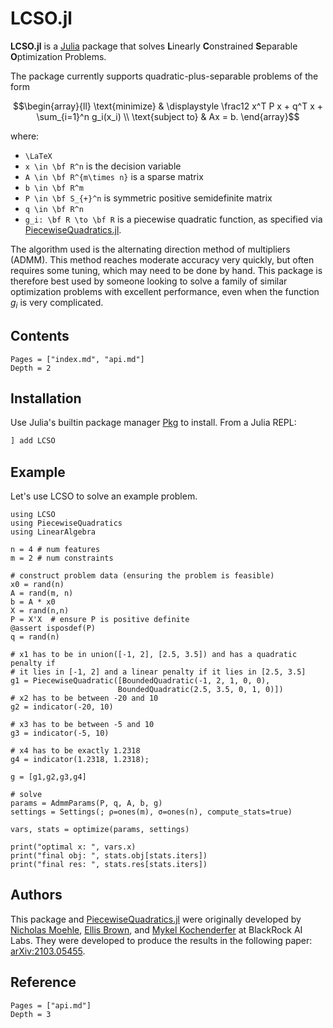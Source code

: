 # LCSO.jl

**LCSO.jl** is a [Julia](http://julialang.org) package that solves **L**inearly **C**onstrained **S**eparable **O**ptimization Problems.


The package currently supports quadratic-plus-separable problems of the form

```math
\begin{array}{ll}
\text{minimize} &
\displaystyle \frac12 x^T P x + q^T x + \sum_{i=1}^n g_i(x_i) \\
\text{subject to} & Ax = b.
\end{array}
```

where:
* ``\LaTeX``
* ``x \in \bf R^n`` is the decision variable
* ``A \in \bf R^{m\times n}`` is a sparse matrix
* ``b \in \bf R^m``
* ``P \in \bf S_{+}^n`` is symmetric positive semidefinite matrix
* ``q \in \bf R^n``
* ``g_i: \bf R \to \bf R`` is a piecewise quadratic function, as specified via [PiecewiseQuadratics.jl](https://github.com/JuliaFirstOrder/PiecewiseQuadratics.jl).


The algorithm used is the alternating direction method of multipliers (ADMM).  This method reaches moderate accuracy very quickly, but often requires some tuning, which may need to be done by hand.  This package is therefore best used by someone looking to solve a family of similar optimization problems with excellent performance, even when the function $g_i$ is very complicated.


## Contents

```@contents
Pages = ["index.md", "api.md"]
Depth = 2
```


## Installation
Use Julia's builtin package manager [Pkg](https://docs.julialang.org/en/v1/stdlib/Pkg/) to install.
From a Julia REPL:
```Julia
] add LCSO
```

## Example
Let's use LCSO to solve an example problem.

```@example 1
using LCSO
using PiecewiseQuadratics
using LinearAlgebra

n = 4 # num features
m = 2 # num constraints

# construct problem data (ensuring the problem is feasible)
x0 = rand(n)
A = rand(m, n)
b = A * x0
X = rand(n,n)
P = X'X  # ensure P is positive definite
@assert isposdef(P)
q = rand(n)

# x1 has to be in union([-1, 2], [2.5, 3.5]) and has a quadratic penalty if
# it lies in [-1, 2] and a linear penalty if it lies in [2.5, 3.5]
g1 = PiecewiseQuadratic([BoundedQuadratic(-1, 2, 1, 0, 0),
                        BoundedQuadratic(2.5, 3.5, 0, 1, 0)])
# x2 has to be between -20 and 10
g2 = indicator(-20, 10)

# x3 has to be between -5 and 10
g3 = indicator(-5, 10)

# x4 has to be exactly 1.2318
g4 = indicator(1.2318, 1.2318);

g = [g1,g2,g3,g4]

# solve
params = AdmmParams(P, q, A, b, g)
settings = Settings(; ρ=ones(m), σ=ones(n), compute_stats=true)

vars, stats = optimize(params, settings)

print("optimal x: ", vars.x)
print("final obj: ", stats.obj[stats.iters])
print("final res: ", stats.res[stats.iters])
```

## Authors
This package and [PiecewiseQuadratics.jl](https://github.com/JuliaFirstOrder/PiecewiseQuadratics.jl) were originally developed by [Nicholas Moehle](https://www.nicholasmoehle.com/), [Ellis Brown](http://ellisbrown.github.io), and [Mykel Kochenderfer](https://mykel.kochenderfer.com/) at BlackRock AI Labs.  They were developed to produce the results in the following paper: [arXiv:2103.05455](https://arxiv.org/abs/2103.05455).

## Reference
```@contents
Pages = ["api.md"]
Depth = 3
```
